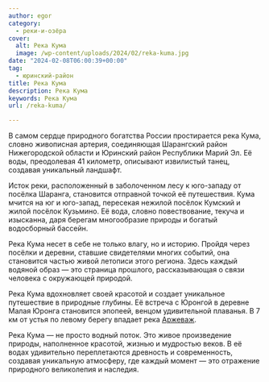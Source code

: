 ```yaml
---
author: egor
category:
  - реки-и-озёра
cover:
  alt: Река Кума
  image: /wp-content/uploads/2024/02/reka-kuma.jpg
date: "2024-02-08T06:00:39+00:00"
tag:
  - юринский-район
title: Река Кума
description: Река Кума
keywords: Река Кума
url: /reka-kuma/

---
```

В самом сердце природного богатства России простирается река Кума, словно живописная артерия, соединяющая Шарангский район Нижегородской области и Юринский район Республики Марий Эл. Её воды, преодолевая 41 километр, описывают извилистый танец, создавая уникальный ландшафт.

Исток реки, расположенный в заболоченном лесу к юго-западу от посёлка Шаранга, становится отправной точкой её путешествия. Кума мчится на юг и юго-запад, пересекая нежилой посёлок Кумский и жилой посёлок Кузьмино. Её вода, словно повествование, текуча и изысканна, даря берегам многообразие природы и богатый водосборный бассейн.

Река Кума несет в себе не только влагу, но и историю. Пройдя через посёлки и деревни, ставшие свидетелями многих событий, она становится частью живой летописи этого региона. Здесь каждый водяной образ — это страница прошлого, рассказывающая о связи человека с окружающей природой.

Река Кума вдохновляет своей красотой и создает уникальное путешествие в природные глубины. Её встреча с Юронгой в деревне Малая Юронга становится эпопеей, венцом удивительной плаванья. В 7 км от устья по левому берегу впадает река [Аржеваж](/arzhevazh/).

Река Кума — не просто водный поток. Это живое произведение природы, наполненное красотой, жизнью и мудростью веков. В её водах удивительно переплетаются древность и современность, создавая уникальную атмосферу, где каждый момент — это отражение природного великолепия и наследия.
